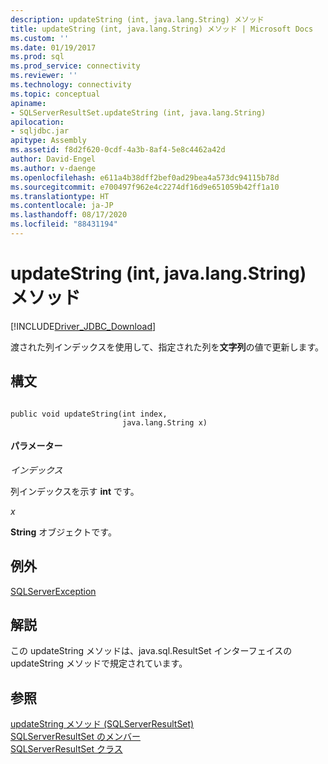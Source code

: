 ```yaml
---
description: updateString (int, java.lang.String) メソッド
title: updateString (int, java.lang.String) メソッド | Microsoft Docs
ms.custom: ''
ms.date: 01/19/2017
ms.prod: sql
ms.prod_service: connectivity
ms.reviewer: ''
ms.technology: connectivity
ms.topic: conceptual
apiname:
- SQLServerResultSet.updateString (int, java.lang.String)
apilocation:
- sqljdbc.jar
apitype: Assembly
ms.assetid: f8d2f620-0cdf-4a3b-8af4-5e8c4462a42d
author: David-Engel
ms.author: v-daenge
ms.openlocfilehash: e611a4b38dff2bef0ad29bea4a573dc94115b78d
ms.sourcegitcommit: e700497f962e4c2274df16d9e651059b42ff1a10
ms.translationtype: HT
ms.contentlocale: ja-JP
ms.lasthandoff: 08/17/2020
ms.locfileid: "88431194"
---
```

# <a name="updatestring-method-int-javalangstring"></a>updateString (int, java.lang.String) メソッド
[!INCLUDE[Driver_JDBC_Download](../../../includes/driver_jdbc_download.md)]

  渡された列インデックスを使用して、指定された列を**文字列**の値で更新します。  
  
## <a name="syntax"></a>構文  
  
```  
  
public void updateString(int index,  
                         java.lang.String x)  
```  
  
#### <a name="parameters"></a>パラメーター  
 *インデックス*  
  
 列インデックスを示す **int** です。  
  
 *x*  
  
 **String** オブジェクトです。  
  
## <a name="exceptions"></a>例外  
 [SQLServerException](../../../connect/jdbc/reference/sqlserverexception-class.md)  
  
## <a name="remarks"></a>解説  
 この updateString メソッドは、java.sql.ResultSet インターフェイスの updateString メソッドで規定されています。  
  
## <a name="see-also"></a>参照  
 [updateString メソッド &#40;SQLServerResultSet&#41;](../../../connect/jdbc/reference/updatestring-method-sqlserverresultset.md)   
 [SQLServerResultSet のメンバー](../../../connect/jdbc/reference/sqlserverresultset-members.md)   
 [SQLServerResultSet クラス](../../../connect/jdbc/reference/sqlserverresultset-class.md)  
  
  
